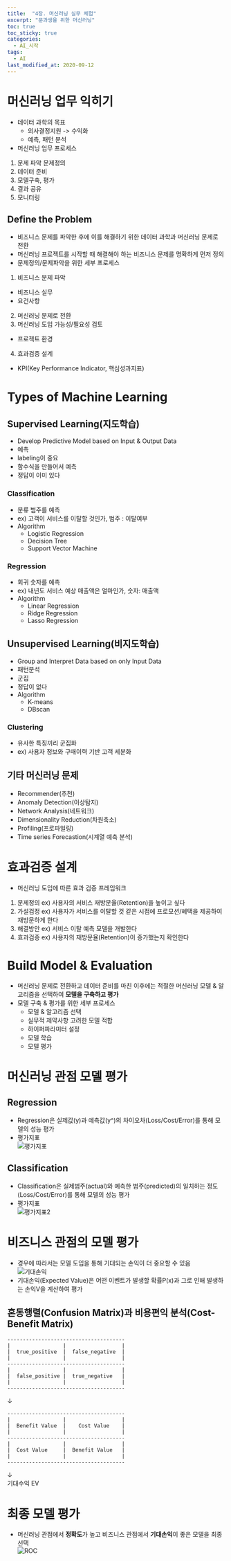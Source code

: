```yaml
---
title:  "4장. 머신러닝 실무 체험"
excerpt: "문과생을 위한 머신러닝"
toc: true
toc_sticky: true
categories:
  - AI_시작
tags:
  - AI
last_modified_at: 2020-09-12
---
```


# 머신러닝 업무 익히기

* 데이터 과학의 목표
  * 의사결정지원 -> 수익화
  * 예측, 패턴 분석
* 머신러닝 업무 프로세스
1. 문제 파악 문제정의
2. 데이터 준비
3. 모델구축, 평가
4. 결과 공유
5. 모니터링

## Define the Problem

* 비즈니스 문제를 파악한 후에 이를 해결하기 위한 데이터 과학과 머신러닝 문제로 전환
* 머신러닝 프로젝트를 시작할 때 해결해야 하는 비즈니스 문제를 명확하게 먼저 정의
* 문제정의/문제파악을 위한 세부 프로세스
1. 비즈니스 문제 파악
  * 비즈니스 실무
  * 요건사항
2. 머신러닝 문제로 전환
3. 머신러닝 도입 가능성/필요성 검토
  * 프로젝트 환경
4. 효과검증 설계
  * KPI(Key Performance Indicator, 핵심성과지표)

# Types of Machine Learning

## Supervised Learning(지도학습)

* Develop Predictive Model based on Input & Output Data
* 예측
* labeling이 중요
* 함수식을 만들어서 예측
* 정답이 이미 있다

### Classification

* 분류 범주를 예측
* ex) 고객이 서비스를 이탈할 것인가, 범주 : 이탈여부
* Algorithm
  * Logistic Regression
  * Decision Tree
  * Support Vector Machine

### Regression

* 회귀 숫자를 예측
* ex) 내년도 서비스 예상 매출액은 얼마인가, 숫자: 매출액
* Algorithm
  * Linear Regression
  * Ridge Regression
  * Lasso Regression

## Unsupervised Learning(비지도학습)

* Group and Interpret Data based on only Input Data
* 패턴분석
* 군집
* 정답이 없다
* Algorithm
  * K-means
  * DBscan

### Clustering

* 유사한 특징끼리 군집화
* ex) 사용자 정보와 구매이력 기반 고객 세분화

## 기타 머신러닝 문제

* Recommender(추천)
* Anomaly Detection(이상탐지)
* Network Analysis(네트워크)
* Dimensionality Reduction(차원축소)
* Profiling(프로파일링)
* Time series Forecastion(시계열 예측 분석)

# 효과검증 설계

* 머신러닝 도입에 따른 효과 검증 프레임워크
1. 문제정의 ex) 사용자의 서비스 재방문율(Retention)을 높이고 싶다
2. 가설검정 ex) 사용자가 서비스를 이탈할 것 같은 시점에 프로모션/혜택을 제공하여 재방문하게 한다
3. 해결방안 ex) 서비스 이탈 예측 모델을 개발한다
4. 효과검증 ex) 사용자의 재방문율(Retention)이 증가했는지 확인한다

# Build Model & Evaluation

* 머신러닝 문제로 전환하고 데이터 준비를 마친 이후에는 적절한 머신러닝 모델 & 알고리즘을 선택하여 **모델을 구축하고 평가**
* 모델 구축 & 평가를 위한 세부 프로세스
  * 모델 & 알고리즘 선택
  * 실무적 제약사항 고려한 모델 적합
  * 하이퍼파라미터 설정
  * 모델 학습 
  * 모델 평가
  
# 머신러닝 관점 모델 평가

## Regression

* Regression은 실제값(y)과 예측값(y^)의 차이오차(Loss/Cost/Error)를 통해 모델의 성능 평가
* 평가지표  
![평가지표](/assets/images/elice/평가지표.PNG)

## Classification 

* Classification은 실제범주(actual)와 예측한 범주(predicted)의 일치하는 정도(Loss/Cost/Error)를 통해 모델의 성능 평가
* 평가지표  
![평가지표2](/assets/images/elice/평가지표2.PNG)

# 비즈니스 관점의 모델 평가

* 경우에 따라서는 모델 도입을 통해 기대되는 손익이 더 중요할 수 있음  
![기대손익](/assets/images/elice/기대손익.PNG)
* 기대손익(Expected Value)은 어떤 이벤트가 발생할 확률P(x)과 그로 인해 발생하는 손익V을 계산하여 평가

## 혼동행렬(Confusion Matrix)과 비용편익 분석(Cost-Benefit Matrix)

```
--------------------------------------
|                 |                  |
|  true_positive  |  false_negative  |
|                 |                  |
--------------------------------------
|                 |                  |
|  false_positive |  true_negative   |
|                 |                  |
--------------------------------------
```
↓
```
--------------------------------------
|                 |                  |
|  Benefit Value  |    Cost Value    |
|                 |                  |
--------------------------------------
|                 |                  |
|  Cost Value     |  Benefit Value   |
|                 |                  |
--------------------------------------
```
↓  
기대수익 EV

# 최종 모델 평가

* 머신러닝 관점에서 **정확도**가 높고 비즈니스 관점에서 **기대손익**이 좋은 모델을 최종 선택  
![ROC](/assets/images/elice/ROC.PNG)
